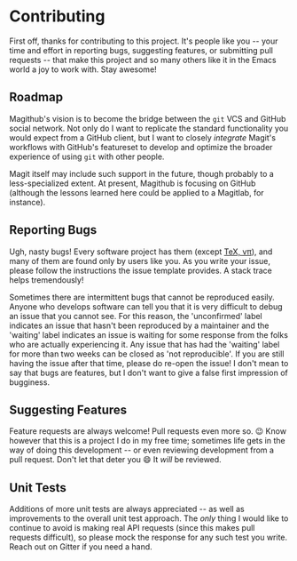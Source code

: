 # Contributing

First off, thanks for contributing to this project.  It's people like
you -- your time and effort in reporting bugs, suggesting features, or
submitting pull requests -- that make this project and so many others
like it in the Emacs world a joy to work with.  Stay awesome!

## Roadmap

Magithub's vision is to become the bridge between the `git` VCS and
GitHub social network.  Not only do I want to replicate the standard
functionality you would expect from a GitHub client, but I want to
closely *integrate* Magit's workflows with GitHub's featureset to
develop and optimize the broader experience of using `git` with other
people.

Magit itself may include such support in the future, though probably
to a less-specialized extent.  At present, Magithub is focusing on
GitHub (although the lessons learned here could be applied to a
Magitlab, for instance).

## Reporting Bugs

Ugh, nasty bugs!  Every software project has them (except
[TeX, vπ][tex-bug]), and many of them are found only by users like
you.  As you write your issue, please follow the instructions the
issue template provides.  A stack trace helps tremendously!

Sometimes there are intermittent bugs that cannot be reproduced
easily.  Anyone who develops software can tell you that it is very
difficult to debug an issue that you cannot see.  For this reason, the
'unconfirmed' label indicates an issue that hasn't been reproduced by
a maintainer and the 'waiting' label indicates an issue is waiting for
some response from the folks who are actually experiencing it.  Any
issue that has had the 'waiting' label for more than two weeks can be
closed as 'not reproducible'.  If you are still having the issue after
that time, please do re-open the issue!  I don't mean to say that bugs
are features, but I don't want to give a false first impression of
bugginess.

## Suggesting Features

Feature requests are always welcome!  Pull requests even more so.
:wink: Know however that this is a project I do in my free time;
sometimes life gets in the way of doing this development -- or even
reviewing development from a pull request.  Don't let that deter you
:smile: It *will* be reviewed.

## Unit Tests

Additions of more unit tests are always appreciated -- as well as
improvements to the overall unit test approach.  The *only* thing I
would like to continue to avoid is making real API requests (since
this makes pull requests difficult), so please mock the response for
any such test you write.  Reach out on Gitter if you need a hand.

[tex-bug]: http://www.ntg.nl/maps/05/34.pdf

